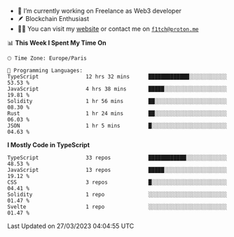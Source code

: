 - 🔭 I’m currently working on Freelance as Web3 developer
- 🪶 Blockchain Enthusiast
- 👨‍💻 You can visit my [website](https://f1tch.xyz) or contact me on [`f1tch@proton.me`](mailto:f1tch@proton.me)

<!--START_SECTION:waka-->
📊 **This Week I Spent My Time On** 

```text
🕑︎ Time Zone: Europe/Paris

💬 Programming Languages: 
TypeScript               12 hrs 32 mins      █████████████░░░░░░░░░░░░   53.53 % 
JavaScript               4 hrs 38 mins       █████░░░░░░░░░░░░░░░░░░░░   19.81 % 
Solidity                 1 hr 56 mins        ██░░░░░░░░░░░░░░░░░░░░░░░   08.30 % 
Rust                     1 hr 24 mins        ██░░░░░░░░░░░░░░░░░░░░░░░   06.03 % 
JSON                     1 hr 5 mins         █░░░░░░░░░░░░░░░░░░░░░░░░   04.63 % 
```

**I Mostly Code in TypeScript** 

```text
TypeScript               33 repos            ████████████░░░░░░░░░░░░░   48.53 % 
JavaScript               13 repos            █████░░░░░░░░░░░░░░░░░░░░   19.12 % 
CSS                      3 repos             █░░░░░░░░░░░░░░░░░░░░░░░░   04.41 % 
Solidity                 1 repo              ░░░░░░░░░░░░░░░░░░░░░░░░░   01.47 % 
Svelte                   1 repo              ░░░░░░░░░░░░░░░░░░░░░░░░░   01.47 % 
```




 Last Updated on 27/03/2023 04:04:55 UTC
<!--END_SECTION:waka-->
